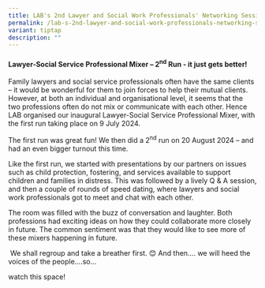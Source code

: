 ```yaml
---
title: LAB's 2nd Lawyer and Social Work Professionals' Networking Session
permalink: /lab-s-2nd-lawyer-and-social-work-professionals-networking-session/
variant: tiptap
description: ""
---
```

<h4>Lawyer-Social Service Professional Mixer – 2<sup>nd</sup> Run - it just gets better!</h4>
<p>Family lawyers and social service professionals often have the same clients
– it would be wonderful for them to join forces to help their mutual clients.
However, at both an individual and organisational level, it seems that
the two professions often do not mix or communicate with each other. Hence
LAB organised our inaugural Lawyer-Social Service Professional Mixer, with
the first run taking place on 9 July 2024.</p>
<p>The first run was great fun! We then did a 2<sup>nd</sup> run on 20 August
2024 – and had an even bigger turnout this time.</p>
<p>Like the first run, we started with presentations by our partners on issues
such as child protection, fostering, and services available to support
children and families in distress. This was followed by a lively Q &amp;
A session, and then a couple of rounds of speed dating, where lawyers and
social work professionals got to meet and chat with each other.</p>
<p>The room was filled with the buzz of conversation and laughter. Both professions
had exciting ideas on how they could collaborate more closely in future.
The common sentiment was that they would like to see more of these mixers
happening in future.</p>
<p>&nbsp;We shall regroup and take a breather first. 😊 And then…. we will
heed the voices of the people….so...</p>
<p>watch this space!</p>